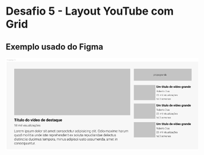 # Desafio 5 - Layout YouTube com Grid

## Exemplo usado do Figma

<img src="design/Screenshot_12.png"></img>